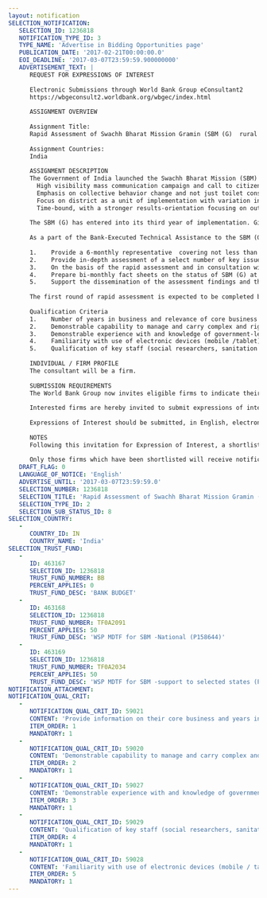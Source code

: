 ```yaml
---
layout: notification
SELECTION_NOTIFICATION: 
   SELECTION_ID: 1236818
   NOTIFICATION_TYPE_ID: 3
   TYPE_NAME: 'Advertise in Bidding Opportunities page'
   PUBLICATION_DATE: '2017-02-21T00:00:00.0'
   EOI_DEADLINE: '2017-03-07T23:59:59.900000000'
   ADVERTISEMENT_TEXT: |
      REQUEST FOR EXPRESSIONS OF INTEREST
      
      Electronic Submissions through World Bank Group eConsultant2
      https://wbgeconsult2.worldbank.org/wbgec/index.html
      
      ASSIGNMENT OVERVIEW
      
      Assignment Title: 
      Rapid Assessment of Swachh Bharat Mission Gramin (SBM (G)  rural clean India mission  implementation and Identify, Validate and Document Good Practices. 
      
      Assignment Countries:
      India 
      
      ASSIGNMENT DESCRIPTION
      The Government of India launched the Swachh Bharat Mission (SBM) 2nd October 2014. The SBM has two Sub-Missions, the Swachh Bharat Mission (Gramin/rural) and the Swachh Bharat Mission (Urban). The goal is to achieve Swachh Bharat by the symbolic date of 2nd October 2019, the 150th birth anniversary of Mahatma Gandhi. In rural sanitation there have been three successive centrally sponsored rural sanitation programs since 1986. Compared with its predecessors, the implementation approach of the SBM (G) is distinguished by: 
      	High visibility mass communication campaign and call to citizens from all walks of life to join in a peoples movement for Clean India  
      	Emphasis on collective behavior change and not just toilet construction 
      	Focus on district as a unit of implementation with variation in approaches within and across States   
      	Time-bound, with a stronger results-orientation focusing on outcome monitoring and not just inputs and outputs 
      
      The SBM (G) has entered into its third year of implementation. Given the diversity and expanse of India, it is inevitable that variations exist across States and Districts in approaches and implementation models to address the challenge of open defecation. While there is a long way to go to achieve and sustain an open defecation free (ODF) rural India, many success stories and innovations have emerged across the country. 
      
      As a part of the Bank-Executed Technical Assistance to the SBM (G), the World Bank would now like to engage a firm to undertake documentation of good practice case studies concurrently with regular qualitative assessment of SBM (G) implementation. This activity will have the following components: 
      
      1.	Provide a 6-monthly representative  covering not less than eight states  qualitative assessment of SBM (G) implementation practices at national, state, district, and Gram Panchayat levels. In total, 4 rounds of rapid assessments will be undertaken over a period of 2 years at approximately 6 month intervals.
      2.	Provide in-depth assessment of a select number of key issues using quantitative research methods.  Data will be preferably collected using mobile devices. Per assessment round, an average of 2 in-depth follow-up studies will be undertaken. 
      3.	On the basis of the rapid assessment and in consultation with the WB-team, identify, validate, and document good practice related to SBM (G).  An estimated 20 good practices be studied on an annual basis.
      4.	Prepare bi-monthly fact sheets on the status of SBM (G) at national level and for select (3 to 5) states.
      5.	Support the dissemination of the assessment findings and the documented good practices through high-quality and appropriate communication material targeting a range of district, state, national, and international audiences
      
      The first round of rapid assessment is expected to be completed by June 2017. 
      
      Qualification Criteria 
      1.	Number of years in business and relevance of core business areas for assignment.
      2.	Demonstrable capability to manage and carry complex and rigorous research and data collection assignments in South Asia and in particular India.
      3.	Demonstrable experience with and knowledge of government-led sanitation service delivery at scale. Familiarity with SBM (G) is a definite advantage.
      4.	Familiarity with use of electronic devices (mobile /tablet) for data capture.
      5.	Qualification of key staff (social researchers, sanitation experts, communication experts, survey manager, field supervisor and surveyors).
      
      INDIVIDUAL / FIRM PROFILE
      The consultant will be a firm. 
      
      SUBMISSION REQUIREMENTS
      The World Bank Group now invites eligible firms to indicate their interest in providing the services.  Interested firms must provide information indicating that they are qualified to perform the services (brochures, description of similar assignments, experience in similar conditions, availability of appropriate skills among staff, etc. for firms; CV and cover letter for individuals).  Please note that the total size of all attachments should be less than 5MB.  Consultants may associate to enhance their qualifications.
      
      Interested firms are hereby invited to submit expressions of interest.
      
      Expressions of Interest should be submitted, in English, electronically through World Bank Group eConsultant2 (https://wbgeconsult2.worldbank.org/wbgec/index.html)
      
      NOTES
      Following this invitation for Expression of Interest, a shortlist of qualified firms will be formally invited to submit proposals. Shortlisting and selection will be subject to the availability of funding.
      
      Only those firms which have been shortlisted will receive notification. No debrief will be provided to firms which have not been shortlisted.
   DRAFT_FLAG: 0
   LANGUAGE_OF_NOTICE: 'English'
   ADVERTISE_UNTIL: '2017-03-07T23:59:59.0'
   SELECTION_NUMBER: 1236818
   SELECTION_TITLE: 'Rapid Assessment of Swachh Bharat Mission Gramin (SBM (G)  rural clean India mission  implementation and Identify, Validate and Document Good Practices.'
   SELECTION_TYPE_ID: 2
   SELECTION_SUB_STATUS_ID: 8
SELECTION_COUNTRY: 
   - 
      COUNTRY_ID: IN
      COUNTRY_NAME: 'India'
SELECTION_TRUST_FUND: 
   - 
      ID: 463167
      SELECTION_ID: 1236818
      TRUST_FUND_NUMBER: BB
      PERCENT_APPLIES: 0
      TRUST_FUND_DESC: 'BANK BUDGET'
   - 
      ID: 463168
      SELECTION_ID: 1236818
      TRUST_FUND_NUMBER: TF0A2091
      PERCENT_APPLIES: 50
      TRUST_FUND_DESC: 'WSP MDTF for SBM -National (P158644)'
   - 
      ID: 463169
      SELECTION_ID: 1236818
      TRUST_FUND_NUMBER: TF0A2034
      PERCENT_APPLIES: 50
      TRUST_FUND_DESC: 'WSP MDTF for SBM -support to selected states (P158645)'
NOTIFICATION_ATTACHMENT: 
NOTIFICATION_QUAL_CRIT: 
   - 
      NOTIFICATION_QUAL_CRIT_ID: 59021
      CONTENT: 'Provide information on their core business and years in business.'
      ITEM_ORDER: 1
      MANDATORY: 1
   - 
      NOTIFICATION_QUAL_CRIT_ID: 59020
      CONTENT: 'Demonstrable capability to manage and carry complex and rigorous research and data collection assignments in South Asia and in particular India.'
      ITEM_ORDER: 2
      MANDATORY: 1
   - 
      NOTIFICATION_QUAL_CRIT_ID: 59027
      CONTENT: 'Demonstrable experience with and knowledge of government-led sanitation service delivery at scale. Familiarity with SBM (G) is a definite advantage.'
      ITEM_ORDER: 3
      MANDATORY: 1
   - 
      NOTIFICATION_QUAL_CRIT_ID: 59029
      CONTENT: 'Qualification of key staff (social researchers, sanitation experts, communication experts, survey manager, field supervisor and surveyors).'
      ITEM_ORDER: 4
      MANDATORY: 1
   - 
      NOTIFICATION_QUAL_CRIT_ID: 59028
      CONTENT: 'Familiarity with use of electronic devices (mobile / tablet) for data capture.'
      ITEM_ORDER: 5
      MANDATORY: 1
---
```

